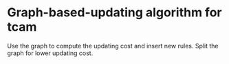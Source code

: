 Graph-based-updating algorithm for tcam
==========================

Use the graph to compute the updating cost and insert new rules.
Split the graph for lower updating cost.

